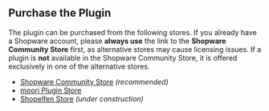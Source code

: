 ## Purchase the Plugin

The plugin can be purchased from the following stores. If you already have a Shopware account, please **always use** the link to the **Shopware Community Store** first, as alternative stores may cause licensing issues. If a plugin is **not** available in the Shopware Community Store, it is offered exclusively in one of the alternative stores.

- [Shopware Community Store](https://store.shopware.com/en/search?search={var:repo_name}) *(recommended)*
- [moori Plugin Store](https://moori-plugin-store.com/{var:repo_name})
- [Shopelfen Store](https://www.shopelfen.de/) *(under construction)*
